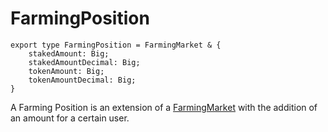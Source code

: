# FarmingPosition

```
export type FarmingPosition = FarmingMarket & {
    stakedAmount: Big;
    stakedAmountDecimal: Big;
    tokenAmount: Big;
    tokenAmountDecimal: Big;
}
```

A Farming Position is an extension of a [FarmingMarket](farmingmarket.md) with the addition of an amount for a certain user.
